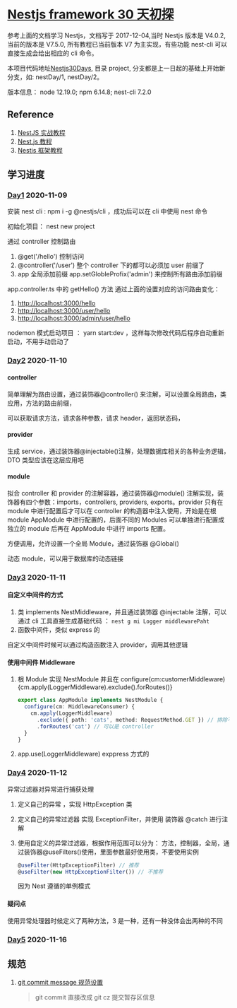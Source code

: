 # [Nestjs framework 30 天初探](https://ithelp.ithome.com.tw/users/20107195/ironman/1252)

参考上面的文档学习 Nestjs，文档写于 2017-12-04,当时 Nestjs 版本是 V4.0.2, 当前的版本是 V7.5.0, 所有教程已当前版本 V7 为主实现，有些功能 nest-cli 可以直接生成会给出相应的 cli 命令。

本项目代码地址[Nestjs30Days](https://github.com/sumaolin/study/tree/dev_Nestjs30Days), 目录 project, 分支都是上一日起的基础上开始新分支，如: nestDay/1, nestDay/2。

版本信息： node 12.19.0; npm 6.14.8; nest-cli 7.2.0

## Reference

1. [NestJS 实战教程](https://juejin.im/collection/6845244185432293389)
2. [Nest.js 教程](https://github.com/dzzzzzy/Nestjs-Learning)
3. [Nestjs 框架教程](https://keelii.com/2019/07/03/nestjs-framework-tutorial-1/)

## 学习进度

### [Day1](./readme/Nestjs30Days/day1.md) 2020-11-09

安装 nest cli : npm i -g @nestjs/cli ，成功后可以在 cli 中使用 nest 命令

初始化项目： nest new project

通过 controller 控制路由

1. @get('/hello') 控制访问
2. @controller('/user') 整个 controller 下的都可以必须加 user 前缀了
3. app 全局添加前缀 app.setGlobleProfix('admin') 来控制所有路由添加前缀

app.controller.ts 中的 getHello() 方法 通过上面的设置对应的访问路由变化：

1. <http://localhost:3000/hello>
2. <http://localhost:3000/user/hello>
3. <http://localhost:3000/admin/user/hello>

nodemon 模式启动项目 ： yarn start:dev ，这样每次修改代码后程序自动重新启动，不用手动启动了

### [Day2](./readme/Nestjs30Days/day2.md) 2020-11-10

#### controller

简单理解为路由设置，通过装饰器@controller() 来注解，可以设置全局路由，类应用，方法的路由前缀，

可以获取请求方法，请求各种参数，请求 header，返回状态码，

#### provider

生成 service，通过装饰器@injectable()注解，处理数据库相关的各种业务逻辑， DTO 类型应该在这层应用吧

#### module

拟合 controller 和 provider 的注解容器，通过装饰器@module() 注解实现，装饰器有四个参数：imports，controllers, providers, exports。provider 只有在 module 中进行配置后才可以在 controller 的构造器中注入使用，开始是在根 module AppModule 中进行配置的，后面不同的 Modules 可以单独进行配置成独立的 module 后再在 AppModule 中进行 imports 配置。

方便调用，允许设置一个全局 Module，通过装饰器 @Global()

动态 module，可以用于数据库的动态链接

### [Day3](./readme/Nestjs30Days/day3.md) 2020-11-11

#### 自定义中间件的方式

1. 类 implements NestMiddleware，并且通过装饰器 @injectable 注解，可以通过 cli 工具直接生成基础代码 ： `nest g mi Logger middlewarePaht`
2. 函数中间件，类似 express 的

自定义中间件时候可以通过构造函数注入 provider，调用其他逻辑

#### 使用中间件 Middleware

1. 根 Module 实现 NestModule 并且在 configure(cm:customerMiddleware){cm.apply(LoggerMiddleware).exclude().forRoutes()}

   ```typescript
   export class AppModule implements NestModule {
     configure(cm: MiddlewareConsumer) {
       cm.apply(LoggerMiddleware)
         .exclude({ path: 'cats', method: RequestMethod.GET }) // 排除不想使用中间件的路由
         .forRoutes('cat') // 可以是 controller
     }
   }
   ```

2. app.use(LoggerMiddleware) exppress 方式的

### [Day4](./readme/Nestjs30Days/day4.md) 2020-11-12

异常过滤器对异常进行捕获处理

1. 定义自己的异常 ，实现 HttpException 类

2. 定义自己的异常过滤器 实现 ExceptionFilter，并使用 装饰器 @catch 进行注解

3. 使用自定义的异常过滤器，根据作用范围可以分为： 方法，控制器，全局，通过装饰器@useFilters()使用，里面参数最好使用类，不要使用实例

   ```typescript
   @useFilter(HttpExceptionFilter) // 推荐
   @useFilter(new HttpExceptionFilter()) // 不推荐
   ```

   因为 Nest 遵循的单例模式

#### 疑问点

使用异常处理器时候定义了两种方法，3 是一种，还有一种没体会出两种的不同

### [Day5](./readme/Nestjs30Days/day5.md) 2020-11-16

## 规范

1. [git commit message 规范设置](./readme/git_cmmit_message.md)

   > git commit 直接改成 git cz 提交暂存区信息
